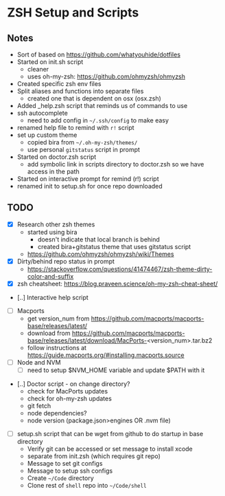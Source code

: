 # ZSH Setup and Scripts

## Notes
- Sort of based on https://github.com/whatyouhide/dotfiles
- Started on init.sh script
  - cleaner
  - uses oh-my-zsh: https://github.com/ohmyzsh/ohmyzsh
- Created specific zsh env files
- Split aliases and functions into separate files
  - created one that is dependent on osx (osx.zsh)
- Added _help.zsh script that reminds us of commands to use
- ssh autocomplete
  - need to add config in `~/.ssh/config` to make easy
- renamed help file to remind with `r!` script
- set up custom theme
  - copied bira from `~/.oh-my-zsh/themes/`
  - use personal `gitstatus` script in prompt
- Started on doctor.zsh script
  - add symbolic link in scripts directory to doctor.zsh so we have access in the path
- Started on interactive prompt for remind (r!) script
- renamed init to setup.sh for once repo downloaded

## TODO
  - [x] Research other zsh themes
     - started using bira
       - doesn't indicate that local branch is behind
       - created bira+gitstatus theme that uses gitstatus script
     - https://github.com/ohmyzsh/ohmyzsh/wiki/Themes
  - [x] Dirty/behind repo status in prompt
      - https://stackoverflow.com/questions/41474467/zsh-theme-dirty-color-and-suffix
  - [x] zsh cheatsheet: https://blog.praveen.science/oh-my-zsh-cheat-sheet/
  - [..] Interactive help script
  - [ ] Macports 
      - get version_num from https://github.com/macports/macports-base/releases/latest/
      - download from https://github.com/macports/macports-base/releases/latest/download/MacPorts-<version_num>.tar.bz2
      - follow instructions at https://guide.macports.org/#installing.macports.source
  - [ ] Node and NVM
      - [ ] need to setup $NVM_HOME variable and update $PATH with it
  - [..] Doctor script - on change directory?
      - check for MacPorts updates
      - check for oh-my-zsh updates
      - git fetch
      - node dependencies?
      - node version (package.json>engines OR .nvm file)
  - [ ] setup.sh script that can be wget from github to do startup in base directory
       - Verify git can be accessed or set message to install xcode
       - separate from init.zsh (which requires git repo)
       - Message to set git configs
       - Message to setup ssh configs
       - Create `~/Code` directory
       - Clone rest of `shell` repo into `~/Code/shell`
